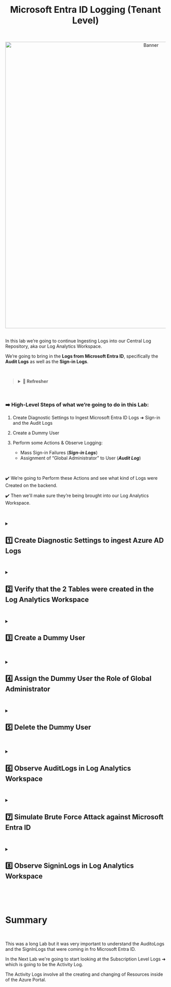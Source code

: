 <br>

<h1 align="center">Microsoft Entra ID Logging (Tenant Level)</h1>

<br>

<p align="center">
<img width="900" src="https://github.com/user-attachments/assets/757f9ce2-0dcd-4e73-a036-1634c2039876" alt="Banner"/>
<br />

<br />

In this lab we’re going to continue Ingesting Logs into our Central Log Repository, aka our Log Analytics Workspace.

We’re going to bring in the **Logs from Microsoft Entra ID**, specifically the **Audit Logs** as well as the **Sign-in Logs**.

<br>

>   <details close> 
>   
> **<summary> 📝 Refresher</summary>**
> 
> Just as a reminder, there are 3 Tiers of Logging in Azure:
> 
> ![azure portal](https://github.com/user-attachments/assets/adbf8dbb-a391-48e4-af06-4886ade26ae6)
> 
> 1. There’s the **Tenant Level Logging** ➜ which are the **Microsoft Entra ID Logs** ➜ which consist of **Sign-in Logs** and **Audit Logs**.
>   
>     - Whenever someone tries to sign in or log in to Microsoft Entra ID, a Log is created.
>   
>     - Or whenever an action is performed on a User Account or a Group, that counts as being Tenant Level Logging.
>   
>     - And these are the Logs we’re going to ingest into the Log Analytics Workspace in this Lab.
> 
> <br>
>   
> 2. In subsequent Labs we’re going to ingest the **Activity Logs**.
>    
>     - Activity Logs are basically for whenever you create or delete resources, or do anything on the Azure Portal with any of those Resources.
>
> <br>
> 
> 3. And then the **Resource Level Logs** ➜ these are Logs within the actual **Dataplane of the Resources**.
>  
>     - So this might be something like the Sign-in Logs inside of the actual Windows VM for example, or the Syslog Logs inside of the Linux VM.
>   
>     - Or doing things like actually manipulating files inside of the Azure Storage Account for example – those are all considered Resource Level Logs.
> 
> <br>
> 
>   </details>

<br>

### ➡️ High-Level Steps of what we’re going to do in this Lab:

1. Create Diagnostic Settings to Ingest Microsoft Entra ID Logs ➜ Sign-in and the Audit Logs

2. Create a Dummy User

3. Perform some Actions & Observe Logging:
    - Mass Sign-in Failures (***Sign-in Logs***)
    - Assignment of “Global Administrator” to User (***Audit Log***)

<br>

✔️ We’re going to Perform these Actions and see what kind of Logs were Created on the backend.

✔️ Then we'll make sure they’re being brought into our Log Analytics Workspace.  

<br>

<br>

<details close> 
<summary> <h2> 1️⃣ Create Diagnostic Settings to ingest Azure AD Logs</h2> </summary>
<br>

> So getting right into things ➜ the first thing we’re going to do is **Create the Diagnostic Settings** inside of **Microsoft Entra ID**.
> 
> This will allow us to **Export the Logs** into our **Log Analytics Workspace**.

<br>

We’ll go to the **"Azure Portal"** ➜ and open **"Microsoft Entra ID"**

![azure portal](https://github.com/user-attachments/assets/42c1fe46-b2c3-4330-8a86-bd32748cb890)

We’ll then click on the **"Diagnostic Settings"** Blade:

➜ We can see all the different types of Logs that we can bring in.

➜ But for this Lab we’re just going to concern ourselves with the **Audit Logs** and the **SignInLogs**

![azure portal](https://github.com/user-attachments/assets/42c1fe46-b2c3-4330-8a86-bd32748cb890)

Click on ➕ **Add diagnostic setting** to create a new Diagnostic Setting:

![azure portal](https://github.com/user-attachments/assets/42c1fe46-b2c3-4330-8a86-bd32748cb890)

- The **"Diagnostic setting name"** can be anything ➜ I’ll just name mine ```ds-audit-signin```

- For the **Logs’ Categories** ➜ check ☑️ **AuditLogs** and ☑️ **SignInLogs**

- **"Destination details"** ➜ check ☑️ **Send to Log analytics workspace** ➜ select ```LAW-Cyber-Lab-01```
    - ⚠️ Make sure it’s going to your actual LAW ➜ don’t send it to the *DefaultWorkspace*

- Click 💾 Save

![azure portal](https://github.com/user-attachments/assets/42c1fe46-b2c3-4330-8a86-bd32748cb890)

✅ We can confirm that our **Diagnostic Setting** was successfully created:

![azure portal](https://github.com/user-attachments/assets/42c1fe46-b2c3-4330-8a86-bd32748cb890)

<br>

>   <details close> 
>   
> **<summary> 📋 Summary</summary>**
> 
> We’re basically taking our time to ingest all of the Logs for all of our Resources into our LAW.
> 
> Previously we did the VMs and the NSGs, next we’re doing Microsoft Entra ID, and in the subsequently labs we’re going to finish up with the Activity Logs and with the rest of our Dataplane Logs.
>
>   </details>

<br>

  </details>

<h2></h2>

<details close> 
<summary> <h2> 2️⃣ Verify that the 2 Tables were created in the Log Analytics Workspace</h2> </summary>
<br>

> We can check the Workspace just to make sure the actual Tables have been created, which will ultimately hold the Logs.

<br>

We’ll go to our **Log Analytics Workspace** ➜ and click on the **"Tables"** blade:

![azure portal](https://github.com/user-attachments/assets/42c1fe46-b2c3-4330-8a86-bd32748cb890)

There should be 2 tables called **"SignInLogs"**  and **"AuditLogs"**  ➜ so we’ll search for them:


WE’LL COME BACK TO THIS!!!!!!!!!!!!!!!!!!!!!


<br>

<br>

<br>

<br>

  </details>

<h2></h2>

<details close> 
<summary> <h2>3️⃣ Create a Dummy User</h2> </summary>
<br>

> We’ll go back to Microsoft Entra ID and create a User called **"dummy_user"**.
>
> Doing this should generate an Audit Log.

<br>

Go to **"Microsoft Entra ID"** ➜ and click on the **"Users"** blade:

![azure portal](https://github.com/user-attachments/assets/42c1fe46-b2c3-4330-8a86-bd32748cb890)

We’ll Add a User by clicking on **"Create a user"**

![image](https://github.com/user-attachments/assets/b7eb6fe6-f0ba-421c-8b9b-51baf0f9f958)

- We can Name it ```dummy_user```
- Copy and Save the **Auto-generated Password**
- Click **"Review + create"** to Create the New User:

![image](https://github.com/user-attachments/assets/b7eb6fe6-f0ba-421c-8b9b-51baf0f9f958)

Once the New User is Created ➜ we'll open a **New Private Browsing Tab** ➜ And go to **portal.azure.com**

![image](https://github.com/user-attachments/assets/b7eb6fe6-f0ba-421c-8b9b-51baf0f9f958)

Now we'll attempt to Log in with the New User's Credentials.

<br>

>   <details close> 
>   
> **<summary> 💡 </summary>**
>   
> Creating the User should have generated an **AuditLog**
> 
> And the attempting to Sig In with the User's crendentials should generated a **SignInLog**
> 
>   </details>

<br>

It'll have us change our **Password** ➜ so we'll just change it to ```Cyberlab123!```

![image](https://github.com/user-attachments/assets/b7eb6fe6-f0ba-421c-8b9b-51baf0f9f958)

✅ So we were able to Log In as the **Dummy User**:

![image](https://github.com/user-attachments/assets/b7eb6fe6-f0ba-421c-8b9b-51baf0f9f958)

  </details>

<h2></h2>

<details close> 
<summary> <h2>4️⃣ Assign the Dummy User the Role of Global Administrator</h2> </summary>
<br>

>   <details close> 
>   
> **<summary> 💡 Summary</summary>**
>   
> If you remember from the previous lab ➜ it is a big deal to assign someone in your company the **Global Administrator Role**.
>   
> Usually that will envolve some kind of change-management and more than one person overseeing it.
> 
> Or at least it will envolve more than one person knowing that that assignment is going on.
> 
>   </details>

<br>

Go back to the **"Users"** page in the Azure Portal ➜ and click on the ```dummy_user```

![image](https://github.com/user-attachments/assets/b7eb6fe6-f0ba-421c-8b9b-51baf0f9f958)

💡 Assigning **Global Admin** to this Dummy User should generate another **AuditLog**

So we can go to the **"Assigned roles"** blade ➜ and click on ➕ **Add assignments**

![azure portal](https://github.com/user-attachments/assets/42c1fe46-b2c3-4330-8a86-bd32748cb890)

search for ```global administrator``` ➜ select ☑️ **Global Administrator** ➜ and **"Add"** the Role:

![azure portal](https://github.com/user-attachments/assets/42c1fe46-b2c3-4330-8a86-bd32748cb890)

✅ We can verify that the Dummy User was succcessfully assigned the **Global Administrator Role**:

![azure portal](https://github.com/user-attachments/assets/42c1fe46-b2c3-4330-8a86-bd32748cb890)

  </details>

<h2></h2>

<details close> 
<summary> <h2>5️⃣ Delete the Dummy User</h2> </summary>
<br>

>   <details close> 
>   
> **<summary> 💡 Summary</summary>**
>   
> This will generate another **Audit Log**.
>   
> We should be able to eventually see all thsi actions we took in side of our Log analytics Workspace.
> 
>   </details>

<br>

We'll just go back to the **"Microsoft Entra ID"** page ➜ clik on the **"Users"** Blade

Then inside the **"dummy_user"** ➜ **"Overview"** Blade ➜ click on 🗑️ **Delete** ➜ Press **"OK"**

![azure portal](https://github.com/user-attachments/assets/42c1fe46-b2c3-4330-8a86-bd32748cb890)

✅ That should have also created an **Audit Log** in the AuditLogs table.

  </details>

<h2></h2>

<details close> 
<summary> <h2>6️⃣ Observe AuditLogs in Log Analytics Workspace</h2> </summary>
<br>

Let's go back to our Log Analytics Workspace ```LAW-Cyber-Lab-01```

Clik on the **"Logs"** Blade ➜ and we'll Run the Query ```AuditLogs```

![azure portal](https://github.com/user-attachments/assets/42c1fe46-b2c3-4330-8a86-bd32748cb890)

✅ We can basically see the "trail" of what we did with the Dummy User:
1. Add User ➜ Created the Dummy User

2. Change User Password ➜ Changed the Password of the Dummy User after Login In using an Incognito Window.

3. Add member to role ➜ Assigned the Global Administrator Role to the Dummy User

4. Delete user ➜ Deleted the Dummy User

<br>

  </details>

<h2></h2>

<details close> 
<summary> <h2>7️⃣ Simulate Brute Force Attack against Microsoft Entra ID</h2> </summary>
<br>

> We're going to Create an "Attacker User" to perform Brute-Force Attacks against our Microsoft Entra ID.
> 
> We'll then attempt to login 10 times from the Portal just to Generate some Logs and then we'll inspect those Failed SigInLogs.

<br>

Go to **"Microsoft Entra ID"** ➜ clik on the **"Users"** Blade

![azure portal](https://github.com/user-attachments/assets/42c1fe46-b2c3-4330-8a86-bd32748cb890)

 We're then going to **"Create new User"**:

![azure portal](https://github.com/user-attachments/assets/42c1fe46-b2c3-4330-8a86-bd32748cb890)

- We can name this New User ```attacker```
- Copy and Save the **Auto-generated Password**
- Click **"Review + create"**

![image](https://github.com/user-attachments/assets/b7eb6fe6-f0ba-421c-8b9b-51baf0f9f958)

Once the New User is Created ➜ we'll open a **New Private Browsing Tab** ➜ And go to **portal.azure.com**

![image](https://github.com/user-attachments/assets/b7eb6fe6-f0ba-421c-8b9b-51baf0f9f958)

We'll attempt to properly Log in once with the Credentials of the ```attacker``` user:

![image](https://github.com/user-attachments/assets/1b5478ad-fe53-4e52-b17e-e022ad75e1ca)

And then we'll **Reset the Password** to ```Cyberlab123!``` and Sign In.

![azure portal](https://github.com/user-attachments/assets/42c1fe46-b2c3-4330-8a86-bd32748cb890)

We can confirm that we Successfully Signed In with the User **"attacker"**

We can then close the Browsing Window ➜ and that in it of itself will terminate the session (Log out)

![azure portal](https://github.com/user-attachments/assets/42c1fe46-b2c3-4330-8a86-bd32748cb890)

We're now going to Fail some Sign Ins with this **"attacker"** User on purpose.

Open another **Private Browsing Window** ➜ And go to **portal.azure.com**

We'll attempt to Login 10 times with a **Wrong Password**:

![azure portal](https://github.com/user-attachments/assets/42c1fe46-b2c3-4330-8a86-bd32748cb890)

After that ➜ try to Login with the **Correct Password** ➜ to **Generate a Successfuly SignInLog**:

![azure portal](https://github.com/user-attachments/assets/42c1fe46-b2c3-4330-8a86-bd32748cb890)

  </details>

<h2></h2>

<details close> 
<summary> <h2>8️⃣ Observe SigninLogs in Log Analytics Workspace</h2> </summary>
<br>

We'll now go back to our **Log Analytics Workspace** ➜ and check the ```SignInLogs``` ➜ **Run the Query**

![azure portal](https://github.com/user-attachments/assets/42c1fe46-b2c3-4330-8a86-bd32748cb890)

✅ You can go through the **"ResultDescription"** Tab an Identify all the **Invalid** Login Attempts:

![azure portal](https://github.com/user-attachments/assets/42c1fe46-b2c3-4330-8a86-bd32748cb890)

<h2></h2>

  </details>

<br>

<br>

<br>

# Summary

<br>

This was a long Lab but it was very important to understand the AuditoLogs and the SignInLogs that were coming in fro Microsoft Entra ID.

In the Next Lab we're going to start looking at the Subscription Level Logs ➜ which is going to be the Activity Log.

The Activity Logs involve all the creating and changing of Resources inside of the Azure Portal.


<br />

<br />

<br />  

<br /> 

<br />

<br />  

<br /> 

<br />

<br />

 
